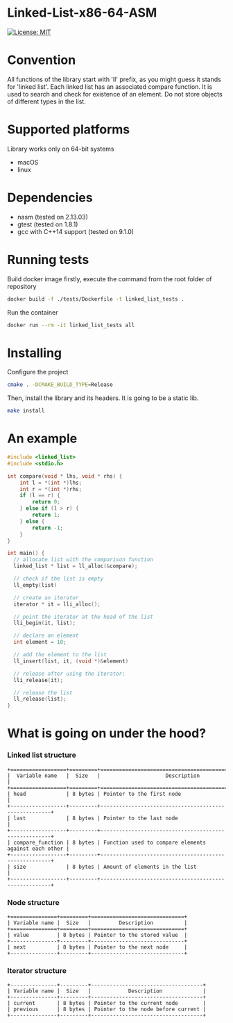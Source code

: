 # Linked-List-x86-64-ASM
[![License: MIT](https://img.shields.io/badge/License-MIT-yellow.svg)](https://opensource.org/licenses/MIT)

# Convention
All functions of the library start with 'll' prefix, as you might guess it stands for 'linked list'.
Each linked list has an associated compare function.
It is used to search and check for existence of an element.
Do not store objects of different types in the list.

# Supported platforms
Library works only on 64-bit systems
<ul>
    <li>macOS</li>
    <li>linux</li>
</ul>

# Dependencies
<ul>
    <li>nasm (tested on 2.13.03)</li>
    <li>gtest (tested on 1.8.1)</li>
    <li>gcc with C++14 support (tested on 9.1.0)</li>
</ul>


# Running tests
Build docker image firstly, execute the command from the root folder of repository
```bash
docker build -f ./tests/Dockerfile -t linked_list_tests .
```

Run the container
```bash
docker run --rm -it linked_list_tests all
```

# Installing
Configure the project
```bash
cmake . -DCMAKE_BUILD_TYPE=Release
```

Then, install the library and its headers. It is going to be a static lib.

```bash
make install
```
# An example
```C
#include <linked_list>
#include <stdio.h>

int compare(void * lhs, void * rhs) {
    int l = *(int *)lhs;
    int r = *(int *)rhs;
    if (l == r) {
        return 0;
    } else if (l > r) {
        return 1;
    } else {
        return -1;
    }
}

int main() {
  // allocate list with the comparison function
  linked_list * list = ll_alloc(&compare);

  // check if the list is empty
  ll_empty(list)

  // create an iterator
  iterator * it = lli_alloc();

  // point the iterator at the head of the list
  lli_begin(it, list);

  // declare an element
  int element = 10;

  // add the element to the list
  ll_insert(list, it, (void *)&element)

  // release after using the iterator;
  lli_release(it);

  // release the list
  ll_release(list);
}
```

# What is going on under the hood?
<h3>Linked list structure</h3>

```
+==================+=========+======================================================+
|  Variable name   |  Size   |                     Description                      |
+==================+=========+======================================================+
| head             | 8 bytes | Pointer to the first node                            |
+------------------+---------+------------------------------------------------------+
| last             | 8 bytes | Pointer to the last node                             |
+------------------+---------+------------------------------------------------------+
| compare_function | 8 bytes | Function used to compare elements against each other |
+------------------+---------+------------------------------------------------------+
| size             | 8 bytes | Amount of elements in the list                       |
+------------------+---------+------------------------------------------------------+
```
<h3>Node structure</h3>

```
+===============+=========+==============================+
| Variable name |  Size   |         Description          |
+===============+=========+==============================+
| value         | 8 bytes | Pointer to the stored value  |
+---------------+---------+------------------------------+
| next          | 8 bytes | Pointer to the next node     |
+---------------+---------+------------------------------+
```
<h3>Iterator structure</h3>

```
+---------------+---------+------------------------------------+
| Variable name |  Size   |            Description             |
+---------------+---------+------------------------------------+
| current       | 8 bytes | Pointer to the current node        |
| previous      | 8 bytes | Pointer to the node before current |
+---------------+---------+------------------------------------+
```

